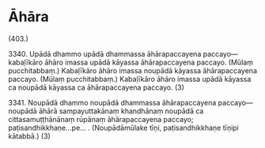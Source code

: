 # Āhāra

(403.)

3340\. Upādā dhammo upādā dhammassa āhārapaccayena paccayo—  kabaḷīkāro āhāro imassa upādā kāyassa āhārapaccayena paccayo. (Mūlaṃ pucchitabbaṃ.) Kabaḷīkāro āhāro imassa noupādā kāyassa āhārapaccayena paccayo. (Mūlaṃ pucchitabbaṃ.) Kabaḷīkāro āhāro imassa upādā kāyassa ca noupādā kāyassa ca āhārapaccayena paccayo. (3)

3341\. Noupādā dhammo noupādā dhammassa āhārapaccayena paccayo—  noupādā āhārā sampayuttakānaṃ khandhānaṃ noupādā ca cittasamuṭṭhānānaṃ rūpānaṃ āhārapaccayena paccayo; paṭisandhikkhaṇe…pe… . (Noupādāmūlake tīṇi, paṭisandhikkhaṇe tīṇipi kātabbā.) (3)
